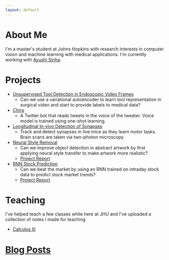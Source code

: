 ```yaml
---
layout: default
---
```


# About Me

I'm a master's student at Johns Hopkins with research interests in computer vision and machine learning with medical applications. I'm currently working with [Ayushi Sinha](https://www.cs.jhu.edu/~ayushis/).

# Projects

* [Unsupervised Tool Detection in Endoscopic Video Frames](github.com/zdavidli/tool-presence)
    * Can we use a variational autoencoder to learn tool representation in surgical video and start to provide labels to medical data?
* [Chirp](github.com/zdavidli/chirp)
    * A Twitter bot that reads tweets in the voice of the tweeter. Voice model is trained using one-shot learning.
* [Longitudinal In-vivo Detection of Synapses](github.com/zdavidli/LIDS)
    * Track and detect synapses in live mice as they learn motor tasks. Brain scans are taken via two-photon microscopy.
* [Neural Style Removal](github.com/zdavidli/neural-style-removal)
    * Can we improve object detection in abstract artwork by first applying neural style transfer to make artwork more realistic?
    * [Project Report](assets/object-detection-artwork.pdf)
* [RNN Stock Prediction](github.com/zdavidli/rnn-stock-prediction)
    * Can we beat the market by using an RNN trained on intraday stock data to predict stock market trends?
    * [Project Report](assets/rnn-stock-prediction.pdf)

# Teaching

I've helped teach a few classes while here at JHU and I've uploaded a collection of notes I made for teaching

* [Calculus III](calc3.html)


# [Blog Posts](/blog.html)
